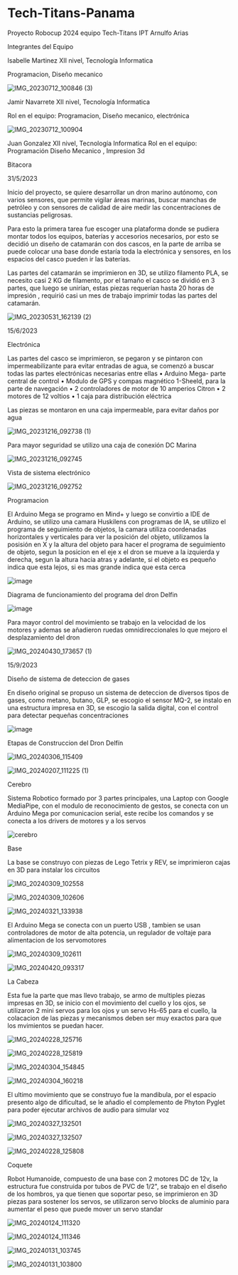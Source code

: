 # Tech-Titans-Panama

Proyecto Robocup 2024 equipo Tech-Titans IPT Arnulfo Arias

Integrantes del Equipo


Isabelle Martinez
XII nivel, Tecnología Informatica

Programacion, Diseño mecanico

![IMG_20230712_100846 (3)](https://github.com/techtitanspanama/Tech-Titans-Panama/assets/160556403/2e9ed67a-2384-490e-a029-7c5ada6c4275)


Jamir Navarrete
XII nivel, Tecnología Informatica

Rol en el equipo: Programacion, Diseño mecanico, electrónica

![IMG_20230712_100904](https://github.com/techtitanspanama/Tech-Titans-Panama/assets/160556403/060ceaea-19e5-497d-811d-3a7cdd9f1e7a)


Juan Gonzalez
XII nivel, Tecnología Informatica
Rol en el equipo: Programación Diseño Mecanico , Impresion 3d


Bitacora

31/5/2023

Inicio del proyecto, se quiere desarrollar un dron marino autónomo, con varios sensores, que permite vigilar áreas marinas, buscar manchas de petróleo y con sensores de calidad de aire medir las concentraciones de sustancias peligrosas.

Para esto la primera tarea fue escoger una plataforma donde se pudiera montar todos los equipos, baterías y accesorios necesarios, por esto se decidió un diseño de catamarán con dos cascos, en la parte de arriba se puede colocar una base donde estaría toda la electrónica y sensores, en los espacios del casco pueden ir las baterías.

Las partes del catamarán se imprimieron en 3D, se utilizo filamento PLA, se necesito casi 2 KG de filamento, por el tamaño el casco se dividió en 3 partes, que luego se unirían, estas piezas requerían hasta 20 horas de impresión , requirió casi un mes de trabajo imprimir todas las partes del catamarán.

![IMG_20230531_162139 (2)](https://github.com/techtitanspanama/Tech-Titans-Panama/assets/160556403/091c1e92-f210-4c51-9294-a762c268aa44)


15/6/2023

Electrónica

Las partes del casco se imprimieron, se pegaron y se pintaron con impermeabilizante para evitar entradas de agua, se comenzó a buscar todas las partes electrónicas necesarias entre ellas
•	Arduino Mega- parte central de control
•	Modulo de GPS y compas magnético 1-Sheeld, para la parte de navegación
•	 2 controladores de motor de 10 amperios Citron
•	2 motores de 12 voltios 
•	1 caja para distribución eléctrica

Las piezas se montaron en una caja impermeable, para evitar daños por agua

![IMG_20231216_092738 (1)](https://github.com/techtitanspanama/Tech-Titans-Panama/assets/160556403/5f296a9a-ce37-465e-84a7-7ab8991762b7)


Para mayor seguridad se utilizo una caja de conexión DC Marina


![IMG_20231216_092745](https://github.com/techtitanspanama/Tech-Titans-Panama/assets/160556403/e4618872-30d2-4804-a683-55f7db1b9a1f)



Vista de sistema electrónico

![IMG_20231216_092752](https://github.com/techtitanspanama/Tech-Titans-Panama/assets/160556403/610efba8-92bc-459f-b092-48f9d8f58bda)

Programacion

El Arduino Mega se programo en Mind+ y luego se convirtio a IDE de Arduino, se utilizo una camara Huskilens con programas de IA, se utilizo el programa de seguimiento de objetos, la camara utiliza coordenadas horizontales y verticales para ver la posición del objeto, utilizamos la posisión en X y la altura del objeto para hacer el programa de seguimiento de objeto, segun la posicion en el eje x el dron se mueve a la izquierda y derecha, segun la altura hacia atras y adelante, si el objeto es pequeño indica que esta lejos, si es mas grande indica que esta cerca

![image](https://github.com/techtitanspanama/Tech-Titans-Panama/assets/160556403/fd964ffc-6a25-4de6-a4e9-99d7b0ee587c)

Diagrama de funcionamiento del programa del dron Delfin

![image](https://github.com/techtitanspanama/Tech-Titans-Panama/assets/160556403/5f8d63fd-1946-4489-941b-fd391c064930)

Para mayor control del movimiento se trabajo en la velocidad de los motores y ademas se añadieron ruedas omnidireccionales lo que mejoro el desplazamiento del dron

![IMG_20240430_173657 (1)](https://github.com/techtitanspanama/Tech-Titans-Panama/assets/160556403/b24909ca-a85f-4958-9688-e16458891688)


15/9/2023

Diseño de sistema de deteccion de gases

En diseño original se propuso un sistema de deteccion de diversos tipos de gases, como metano, butano, GLP, se escogio el sensor MQ-2, se instalo en una estructura impresa en 3D, se escogio la salida digital, con el control para detectar pequeñas concentraciones

![image](https://github.com/techtitanspanama/Tech-Titans-Panama/assets/160556403/b252c638-326d-4f34-9ba5-6d0bc0758476)


Etapas de Construccion del Dron Delfín




![IMG_20240306_115409](https://github.com/techtitanspanama/Tech-Titans-Panama/assets/160556403/c3ea9fb1-a4cc-4355-93e4-c97194273c73)


![IMG_20240207_111225 (1)](https://github.com/techtitanspanama/Tech-Titans-Panama/assets/160556403/ef650fcb-bb67-449a-8c82-47b2b3c94c79)


Cerebro

Sistema Robotico formado por 3 partes principales, una Laptop con Google MediaPipe, con el modulo de reconocimiento de gestos, se conecta con un Arduino Mega por comunicacion serial, este recibe los comandos y se conecta a los drivers de motores y a los servos

![cerebro](https://github.com/techtitanspanama/Tech-Titans-Panama/assets/160556403/12044e90-5427-4442-91a4-696b56b2f829)


Base 

La base se construyo con piezas de Lego Tetrix y REV, se imprimieron cajas en 3D para instalar los circuitos 

![IMG_20240309_102558](https://github.com/techtitanspanama/Tech-Titans-Panama/assets/160556403/023aa2f4-381e-4918-a83c-2e61a3ce990c)


![IMG_20240309_102606](https://github.com/techtitanspanama/Tech-Titans-Panama/assets/160556403/3aac8238-1fcc-40cd-9594-3a10b2b8b2da)


![IMG_20240321_133938](https://github.com/techtitanspanama/Tech-Titans-Panama/assets/160556403/be936a84-0adc-4825-ae88-3d43033dc534)


El Arduino Mega se conecta con un puerto USB , tambien se usan controladores de motor de alta potencia, un regulador de voltaje para alimentacion de los servomotores 


![IMG_20240309_102611](https://github.com/techtitanspanama/Tech-Titans-Panama/assets/160556403/387ff779-2e38-4828-a623-cabdf13b4d7c)

![IMG_20240420_093317](https://github.com/techtitanspanama/Tech-Titans-Panama/assets/160556403/d846f3e4-cd4c-4eca-8fca-8cfa32229685)

La Cabeza

Esta fue la parte que mas llevo trabajo, se armo de multiples piezas impresas en 3D, se inicio con el movimiento del cuello y los ojos, se utilizaron 2 mini servos para los ojos y un servo Hs-65 para el cuello, la colacacion de las piezas y mecanismos deben ser muy exactos para que los mvimientos se puedan hacer.


![IMG_20240228_125716](https://github.com/techtitanspanama/Tech-Titans-Panama/assets/160556403/d940323f-bdff-4d0c-b4e4-d6274d236c7a)


![IMG_20240228_125819](https://github.com/techtitanspanama/Tech-Titans-Panama/assets/160556403/b430ef3f-740a-47bd-a63b-195ec2ca98fb)


![IMG_20240304_154845](https://github.com/techtitanspanama/Tech-Titans-Panama/assets/160556403/02d85496-4eab-4d3d-8ff0-aaca30a27c83)




![IMG_20240304_160218](https://github.com/techtitanspanama/Tech-Titans-Panama/assets/160556403/84a15120-084c-4a0e-a5f1-3ad668867837)


El ultimo movimiento que se construyo fue la mandibula, por el espacio presento algo de dificultad, se le añadio el complemento de Phyton Pyglet para poder ejecutar archivos de audio para simular voz

![IMG_20240327_132501](https://github.com/techtitanspanama/Tech-Titans-Panama/assets/160556403/6ca3e867-fecb-4804-bffa-5dbacd1b0ea2)

![IMG_20240327_132507](https://github.com/techtitanspanama/Tech-Titans-Panama/assets/160556403/79adade5-e8b1-4da9-b1cf-e5df01ecb0a3)

![IMG_20240228_125808](https://github.com/techtitanspanama/Tech-Titans-Panama/assets/160556403/f40efbcf-52ea-4382-ae3b-65d470a09884)



Coquete

Robot Humanoide, compuesto de una base con 2 motores DC de 12v, la estructura fue construida por tubos de PVC de 1/2", se trabajo en el diseño de los hombros, ya que tienen que soportar peso, se imprimieron en 3D piezas para sostener los servos, se utilizaron servo blocks de aluminio para aumentar el peso que puede mover un servo standar

![IMG_20240124_111320](https://github.com/techtitanspanama/Tech-Titans-Panama/assets/160556403/0c8c47a5-7778-43bb-be5b-284c3c06d30d)

![IMG_20240124_111346](https://github.com/techtitanspanama/Tech-Titans-Panama/assets/160556403/c11e0816-4a69-454f-a3e1-cce0aacb4b2a)

![IMG_20240131_103745](https://github.com/techtitanspanama/Tech-Titans-Panama/assets/160556403/c655dd61-9cfc-45cd-95f5-0e510472af2f)

![IMG_20240131_103800](https://github.com/techtitanspanama/Tech-Titans-Panama/assets/160556403/41483d81-e1ff-49fc-8e14-9c0c8770ead4)




